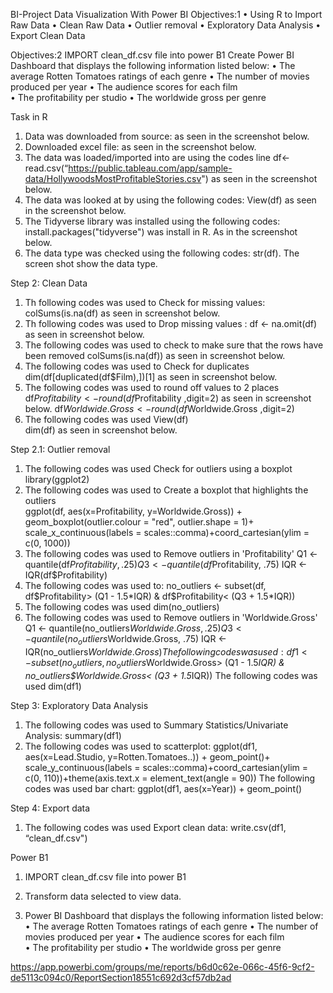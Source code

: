BI-Project
Data Visualization With Power BI
Objectives:1
•	Using R to Import Raw Data
•	Clean Raw Data 
•	Outlier removal
•	Exploratory Data Analysis
•	Export Clean Data

Objectives:2
IMPORT clean_df.csv file into power B1
Create Power BI Dashboard that displays the following information listed below:
•	The average Rotten Tomatoes ratings of each genre
•	The number of movies produced per year 
•	The audience scores for each film  
•	The profitability per studio 
•	The worldwide gross per genre 



Task in R
1.	Data was downloaded from source: as seen in the screenshot below.
2.	Downloaded excel file: as seen in the screenshot below.
3.	The data was loaded/imported into are using the codes line df<- read.csv(“https://public.tableau.com/app/sample-data/HollywoodsMostProfitableStories.csv") as seen in the screenshot below.
4.	The data was looked at by using the following codes: View(df) as seen in the screenshot below.
5.	The Tidyverse library was installed using the following codes: install.packages("tidyverse")  was install in R. As in the screenshot below.
6.	The data type was checked using the following codes: str(df). The screen shot show the data type. 
 

Step 2: Clean Data 

1.	Th following codes was used to Check for missing values: colSums(is.na(df) as seen in screenshot below.
2.	Th following codes was used to Drop missing values : df <- na.omit(df) as seen in screenshot below.
3. The following codes was used to check to make sure that the rows have been removed colSums(is.na(df)) as seen in screenshot below.
4.	The following codes was used to Check for duplicates 
dim(df[duplicated(df$Film),])[1] as seen in screenshot below.
5.	 The following codes was used to round off values to 2 places   
df$Profitability <- round(df$Profitability ,digit=2) as seen in screenshot below.
df$Worldwide.Gross <- round(df$Worldwide.Gross ,digit=2) 
6.	 The following codes was used 
View(df)  
dim(df) as seen in screenshot below.

Step 2.1: Outlier removal 
1.	 The following codes was used Check for outliers using a boxplot 
library(ggplot2) 
2.	The following codes was used to Create a boxplot that highlights the outliers   
ggplot(df, aes(x=Profitability, y=Worldwide.Gross)) + geom_boxplot(outlier.colour = "red", outlier.shape = 1)+ scale_x_continuous(labels = scales::comma)+coord_cartesian(ylim = c(0, 1000)) 
3.	 The following codes was used  to Remove outliers in 'Profitability' 
Q1 <- quantile(df$Profitability, .25) 
Q3 <- quantile(df$Profitability, .75)
IQR <- IQR(df$Profitability) 
4. The following codes was used to: no_outliers <- subset(df, df$Profitability> (Q1 - 1.5*IQR) & df$Profitability< (Q3 + 1.5*IQR)) 
5.	The following codes was used dim(no_outliers)  
6.	The following codes was used to Remove outliers in 'Worldwide.Gross' 
Q1 <- quantile(no_outliers$Worldwide.Gross, .25) 
Q3 <- quantile(no_outliers$Worldwide.Gross, .75) 
IQR <- IQR(no_outliers$Worldwide.Gross) 
The following codes was used: df1 <- subset(no_outliers, no_outliers$Worldwide.Gross> (Q1 - 1.5*IQR) & no_outliers$Worldwide.Gross< (Q3 + 1.5*IQR)) 
The following codes was used  dim(df1)  
 
Step 3: Exploratory Data Analysis
1. The following codes was used to Summary Statistics/Univariate Analysis: 
summary(df1) 
2. The following codes was used to scatterplot:
ggplot(df1, aes(x=Lead.Studio, y=Rotten.Tomatoes..)) + geom_point()+ scale_y_continuous(labels = scales::comma)+coord_cartesian(ylim = c(0, 110))+theme(axis.text.x = element_text(angle = 90)) 
 The following codes was used bar chart:
ggplot(df1, aes(x=Year)) + geom_point() 
 
Step 4: Export data
1.	The following codes was used Export clean data:
write.csv(df1, “clean_df.csv")

Power B1
1.	IMPORT clean_df.csv file into power B1
 
2.	Transform data selected to view data.
 
3.	Power BI Dashboard that displays the following information listed below:
•	The average Rotten Tomatoes ratings of each genre
•	The number of movies produced per year 
•	The audience scores for each film  
•	The profitability per studio 
•	The worldwide gross per genre 


https://app.powerbi.com/groups/me/reports/b6d0c62e-066c-45f6-9cf2-de5113c094c0/ReportSection18551c692d3cf57db2ad



